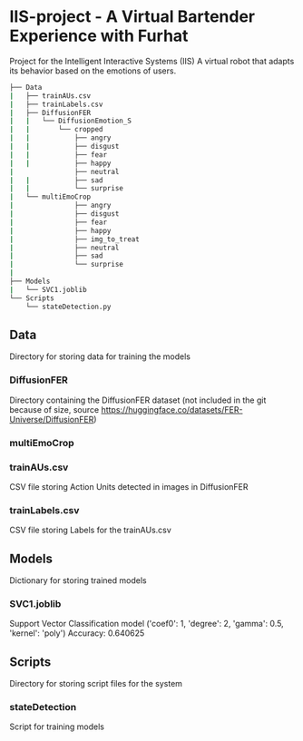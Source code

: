 # IIS-project - A Virtual Bartender Experience with Furhat
Project for the Intelligent Interactive Systems (IIS)
A virtual robot that adapts its behavior based on the emotions of users.

```bash
├── Data
|   ├── trainAUs.csv
|   ├── trainLabels.csv
|   ├── DiffusionFER
|   |   └── DiffusionEmotion_S
|   |       └── cropped
|   |           ├── angry
|   |           ├── disgust
|   |           ├── fear
|   |           ├── happy
|               ├── neutral
|   |           ├── sad
|   |           └── surprise
|   └── multiEmoCrop
|               ├── angry
|               ├── disgust
|               ├── fear
|               ├── happy
|               ├── img_to_treat
|               ├── neutral
|               ├── sad
|               └── surprise
|
├── Models
|   └── SVC1.joblib
└── Scripts
    └── stateDetection.py
```

## Data
Directory for storing data for training the models

### DiffusionFER
Directory containing the DiffusionFER dataset (not included in the git because of size, source https://huggingface.co/datasets/FER-Universe/DiffusionFER)

### multiEmoCrop

### trainAUs.csv
CSV file storing Action Units detected in images in DiffusionFER

### trainLabels.csv
CSV file storing Labels for the trainAUs.csv

## Models
Dictionary for storing trained models

### SVC1.joblib
Support Vector Classification model ('coef0': 1, 'degree': 2, 'gamma': 0.5, 'kernel': 'poly') Accuracy: 0.640625

## Scripts
Directory for storing script files for the system

### stateDetection
Script for training models